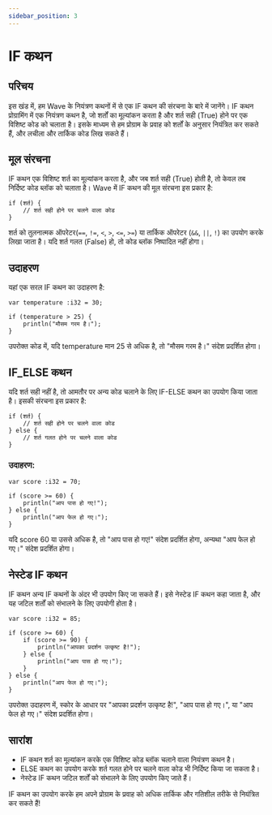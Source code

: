 ```yaml
---
sidebar_position: 3
---
```


# IF कथन
## परिचय
इस खंड में, हम Wave के नियंत्रण कथनों में से एक IF कथन की संरचना के बारे में जानेंगे।
IF कथन प्रोग्रामिंग में एक नियंत्रण कथन है, जो शर्तों का मूल्यांकन करता है और शर्त सही (True) होने पर एक विशिष्ट कोड को चलाता है।
इसके माध्यम से हम प्रोग्राम के प्रवाह को शर्तों के अनुसार नियंत्रित कर सकते हैं, और लचीला और तार्किक कोड लिख सकते हैं।

## मूल संरचना
IF कथन एक विशिष्ट शर्त का मूल्यांकन करता है, और जब शर्त सही (True) होती है, तो केवल तब निर्दिष्ट कोड ब्लॉक को चलाता है।
Wave में IF कथन की मूल संरचना इस प्रकार है:

```wave
if (शर्त) {
    // शर्त सही होने पर चलने वाला कोड
}
```

शर्त को तुलनात्मक ऑपरेटर(`==`, `!=`, `<`, `>`, `<=`, `>=`) या तार्किक ऑपरेटर (`&&`, `||`, `!`) का उपयोग करके लिखा जाता है।
यदि शर्त गलत (False) हो, तो कोड ब्लॉक निष्पादित नहीं होगा।

## उदाहरण
यहां एक सरल IF कथन का उदाहरण है:

```wave
var temperature :i32 = 30;

if (temperature > 25) {
    println("मौसम गरम है।");
}
```

उपरोक्त कोड में, यदि temperature मान 25 से अधिक है, तो "मौसम गरम है।" संदेश प्रदर्शित होगा।

## IF_ELSE कथन
यदि शर्त सही नहीं है, तो आमतौर पर अन्य कोड चलाने के लिए IF-ELSE कथन का उपयोग किया जाता है।
इसकी संरचना इस प्रकार है:

```wave
if (शर्त) {
    // शर्त सही होने पर चलने वाला कोड
} else {
    // शर्त गलत होने पर चलने वाला कोड
}
```

### उदाहरण:

```wave
var score :i32 = 70;

if (score >= 60) {
    println("आप पास हो गए!");
} else {
    println("आप फेल हो गए।");
}
```

यदि score 60 या उससे अधिक है, तो "आप पास हो गए!" संदेश प्रदर्शित होगा, अन्यथा "आप फेल हो गए।" संदेश प्रदर्शित होगा।

## नेस्टेड IF कथन
IF कथन अन्य IF कथनों के अंदर भी उपयोग किए जा सकते हैं। इसे नेस्टेड IF कथन कहा जाता है, और यह जटिल शर्तों को संभालने के लिए उपयोगी होता है।

```wave
var score :i32 = 85;

if (score >= 60) {
    if (score >= 90) {
        println("आपका प्रदर्शन उत्कृष्ट है!");
    } else {
        println("आप पास हो गए।");
    } 
} else {
    println("आप फेल हो गए।");
}
```

उपरोक्त उदाहरण में, स्कोर के आधार पर "आपका प्रदर्शन उत्कृष्ट है!", "आप पास हो गए।", या "आप फेल हो गए।" संदेश प्रदर्शित होगा।

## सारांश

* IF कथन शर्त का मूल्यांकन करके एक विशिष्ट कोड ब्लॉक चलाने वाला नियंत्रण कथन है।
* ELSE कथन का उपयोग करके शर्त गलत होने पर चलने वाला कोड भी निर्दिष्ट किया जा सकता है।
* नेस्टेड IF कथन जटिल शर्तों को संभालने के लिए उपयोग किए जाते हैं।

IF कथन का उपयोग करके हम अपने प्रोग्राम के प्रवाह को अधिक तार्किक और गतिशील तरीके से नियंत्रित कर सकते हैं!
